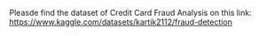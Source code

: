 Pleasde find the dataset of Credit Card Fraud Analysis on this link: https://www.kaggle.com/datasets/kartik2112/fraud-detection